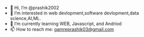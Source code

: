 - 👋 Hi, I’m @prashik2002
- 👀 I’m interested in web devlopment,software devlopment,data science,AI,ML.
- 🌱 I’m currently learning WEB, Javascript, and Andriod 
- 📫 How to reach me: gamreprashik03@gmail.com

<!---
prashik2002/prashik2002 is a ✨ special ✨ repository because its `README.md` (this file) appears on your GitHub profile.
You can click the Preview link to take a look at your changes.
--->
